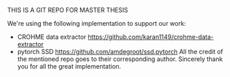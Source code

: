 THIS IS A GIT REPO FOR MASTER THESIS

We're using the following implementation to support our work:
- CROHME data extractor https://github.com/karan1149/crohme-data-extractor
- pytorch SSD https://github.com/amdegroot/ssd.pytorch
All the credit of the mentioned repo goes to their corresponding author. Sincerely thank you for all the great implementation.
